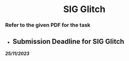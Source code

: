 <p align="center">
<!-- 
<a href="https://aseam.acm.org/">
    <img src="" alt="Logo" width=30%>
  </a>
-->
  <h1 align="center">SIG Glitch</h1>
</p>

### Refer to the given PDF for the task

* ## Submission Deadline for SIG Glitch
**_25/11/2023_**
